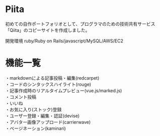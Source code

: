 # Piita

初めての自作ポートフォリオとして、プログラマのための技術共有サービス「Qiita」のコピーサイトを作成しました。

開発環境 ruby/Ruby on Rails/javascript/MySQL/AWS/EC2


# 機能一覧

・markdownによる記事投稿・編集(redcarpet)  
・コードのシンタックスハイライト(rouge)  
・記事作成時のリアルタイムプレビュー(vue.js/marked.js)  
・コメント投稿  
・いいね  
・お気に入り(ストック)登録  
・ユーザー登録・編集・認証(devise)  
・アバター画像アップロード(carrierwave)  
・ページネーション(kaminari)  
